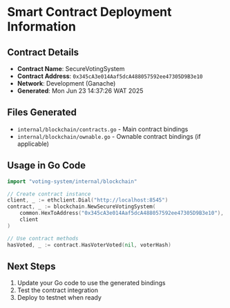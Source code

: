 # Smart Contract Deployment Information

## Contract Details
- **Contract Name**: SecureVotingSystem
- **Contract Address**: `0x345cA3e014Aaf5dcA488057592ee47305D9B3e10`
- **Network**: Development (Ganache)
- **Generated**: Mon Jun 23 14:37:26 WAT 2025

## Files Generated
- `internal/blockchain/contracts.go` - Main contract bindings
- `internal/blockchain/ownable.go` - Ownable contract bindings (if applicable)

## Usage in Go Code
```go
import "voting-system/internal/blockchain"

// Create contract instance
client, _ := ethclient.Dial("http://localhost:8545")
contract, _ := blockchain.NewSecureVotingSystem(
    common.HexToAddress("0x345cA3e014Aaf5dcA488057592ee47305D9B3e10"), 
    client
)

// Use contract methods
hasVoted, _ := contract.HasVoterVoted(nil, voterHash)
```

## Next Steps
1. Update your Go code to use the generated bindings
2. Test the contract integration
3. Deploy to testnet when ready
